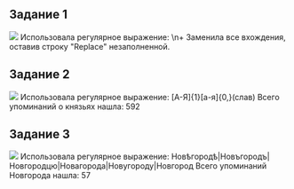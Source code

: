 ## Задание 1
![](http://skrinshoter.ru/i/010618/YtatqBcX.png)
Использовала регулярное выражение: \n+ 
Заменила все вхождения, оставив строку "Replace" незаполненной.
## Задание 2
![](http://skrinshoter.ru/i/010618/rOganb0D.png)
Использовала регулярное выражение: [А-Я]{1}[а-я]{0,}(слав) 
Всего упоминаний о князьях нашла: 592
## Задание 3
![](http://skrinshoter.ru/i/010618/JLTOYmi5.png)
Использовала регулярное выражение: Новѣгородѣ|Новъгородъ|Новгородцю|Новагорода|Новугороду|Новгород
Всего упоминаний Новгорода нашла: 57
